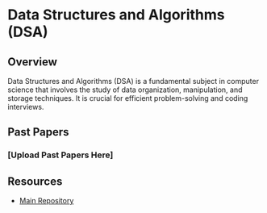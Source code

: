 # Data Structures and Algorithms (DSA)

## Overview

Data Structures and Algorithms (DSA) is a fundamental subject in computer science that involves the study of data organization, manipulation, and storage techniques. It is crucial for efficient problem-solving and coding interviews.

## Past Papers

### [Upload Past Papers Here]



## Resources

- [Main Repository](https://github.com/waleedsid/COMSATS-University-Abbottabad-Past-Papers)
